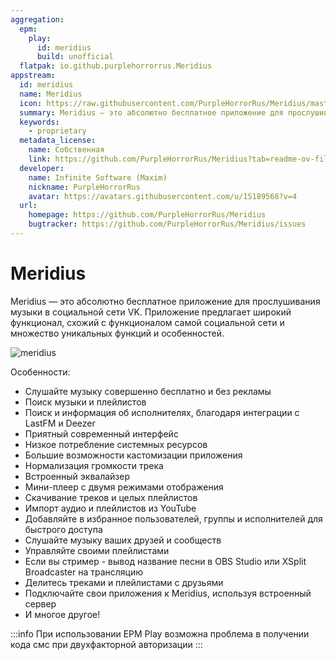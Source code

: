 ```yaml
---
aggregation:
  epm:
    play:
      id: meridius
      build: unofficial
  flatpak: io.github.purplehorrorrus.Meridius
appstream:
  id: meridius
  name: Meridius
  icon: https://raw.githubusercontent.com/PurpleHorrorRus/Meridius/master/128x128.png
  summary: Meridius — это абсолютно бесплатное приложение для прослушивания музыки в социальной сети VK
  keywords:
    - proprietary
  metadata_license:
    name: Собственная
    link: https://github.com/PurpleHorrorRus/Meridius?tab=readme-ov-file#-пользовательское-соглашение
  developer:
    name: Infinite Software (Maxim)
    nickname: PurpleHorrorRus
    avatar: https://avatars.githubusercontent.com/u/15189568?v=4
  url:
    homepage: https://github.com/PurpleHorrorRus/Meridius
    bugtracker: https://github.com/PurpleHorrorRus/Meridius/issues
---
```


# Meridius

Meridius — это абсолютно бесплатное приложение для прослушивания музыки в социальной сети VK. Приложение предлагает широкий функционал, схожий с функционалом самой социальной сети и множество уникальных функций и особенностей.

![meridius](https://github.com/PurpleHorrorRus/Meridius/raw/master/screenshots/0.png)

Особенности:

- Слушайте музыку совершенно бесплатно и без рекламы
- Поиск музыки и плейлистов
- Поиск и информация об исполнителях, благодаря интеграции с LastFM и Deezer
- Приятный современный интерфейс
- Низкое потребление системных ресурсов
- Большие возможности кастомизации приложения
- Нормализация громкости трека
- Встроенный эквалайзер
- Мини-плеер с двумя режимами отображения
- Скачивание треков и целых плейлистов
- Импорт аудио и плейлистов из YouTube
- Добавляйте в избранное пользователей, группы и исполнителей для быстрого доступа
- Слушайте музыку ваших друзей и сообществ
- Управляйте своими плейлистами
- Если вы стример - вывод название песни в OBS Studio или XSplit Broadcaster на трансляцию
- Делитесь треками и плейлистами с друзьями
- Подключайте свои приложения к Meridius, используя встроенный сервер
- И многое другое!

<!--@include: @apps/.parts/install/content-flatpak.md-->

<!--@include: @apps/.parts/install/content-epm-play.md-->

:::info
При использовании EPM Play возможна проблема в получении кода смс при двухфакторной авторизации
:::
